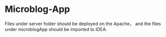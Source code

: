# Microblog-App
Files under server folder should be deployed on the Apache， and the files under microblogApp should be imported to IDEA.
